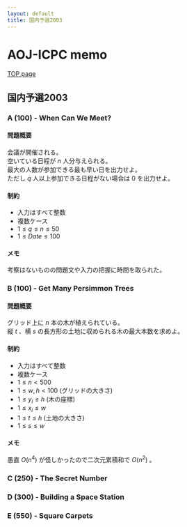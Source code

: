 ```yaml
---
layout: default
title: 国内予選2003
---
```


# **AOJ-ICPC memo**
[TOP page](../)
## 国内予選2003
### A (100) - When Can We Meet?
#### 問題概要
会議が開催される。  
空いている日程が $n$ 人分与えられる。  
最大の人数が参加できる最も早い日を出力せよ。  
ただし $q$ 人以上参加できる日程がない場合は $0$ を出力せよ。

#### 制約
- 入力はすべて整数
- 複数ケース
- $1 \le q \le n \le 50$
- $1 \le Date \le 100$

#### メモ
考察はないものの問題文や入力の把握に時間を取られた。

### B (100) - Get Many Persimmon Trees
#### 問題概要
グリッド上に $n$ 本の木が植えられている。  
縦 $t$ 、横 $s$ の長方形の土地に収められる木の最大本数を求めよ。

#### 制約
- 入力はすべて整数
- 複数ケース
- $1 \le n < 500$
- $1 \le w, h < 100$ (グリッドの大きさ)
- $1 \le y_i \le h$ (木の座標)
- $1 \le x_i \le w$
- $1 \le t \le h$ (土地の大きさ)
- $1 \le s \le w$

#### メモ
愚直 $O(n^4)$ が怪しかったので二次元累積和で $O(n^2)$ 。

### C (250) - The Secret Number

### D (300) - Building a Space Station

### E (550) - Square Carpets
